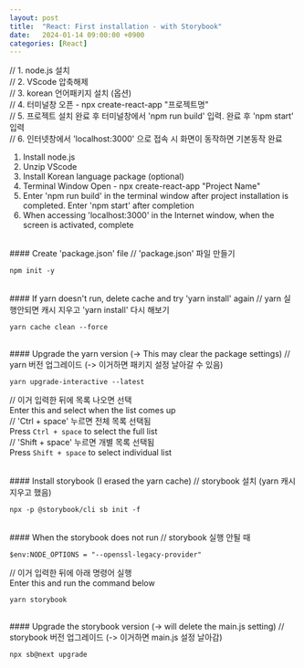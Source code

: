 ```yaml
---
layout: post
title:  "React: First installation - with Storybook"
date:   2024-01-14 09:00:00 +0900
categories: [React]
---
```


// 1. node.js 설치   
// 2. VScode 압축해제   
// 3. korean 언어패키지 설치 (옵션)   
// 4. 터미널창 오픈 - npx create-react-app "프로젝트명"   
// 5. 프로젝트 설치 완료 후 터미널창에서 'npm run build' 입력. 완료 후 'npm start' 입력   
// 6. 인터넷창에서 'localhost:3000' 으로 접속 시 화면이 동작하면 기본동작 완료   
   
1. Install node.js   
2. Unzip VScode   
3. Install Korean language package (optional)   
4. Terminal Window Open - npx create-react-app "Project Name"   
5. Enter 'npm run build' in the terminal window after project installation is completed. Enter 'npm start' after completion   
6. When accessing 'localhost:3000' in the Internet window, when the screen is activated, complete   
   
<br />
#### Create 'package.json' file   
// 'package.json' 파일 만들기   
   
```react
npm init -y
```
   
<br />
#### If yarn doesn't run, delete cache and try 'yarn install' again   
// yarn 실행안되면 캐시 지우고 'yarn install' 다시 해보기   
   
```react
yarn cache clean --force
```
   
<br />
#### Upgrade the yarn version (-> This may clear the package settings)   
// yarn 버전 업그레이드 (-> 이거하면 패키지 설정 날아갈 수 있음)   
   
```react
yarn upgrade-interactive --latest
```
// 이거 입력한 뒤에 목록 나오면 선택   
Enter this and select when the list comes up   
// 'Ctrl + space' 누르면 전체 목록 선택됨   
Press `Ctrl + space` to select the full list   
// 'Shift + space' 누르면 개별 목록 선택됨   
Press `Shift + space` to select individual list   
   
<br />
#### Install storybook (I erased the yarn cache)   
// storybook 설치 (yarn 캐시 지우고 했음)   
   
```react
npx -p @storybook/cli sb init -f
```
   
<br />
#### When the storybook does not run   
// storybook 실행 안될 때   
   
```react
$env:NODE_OPTIONS = "--openssl-legacy-provider"
```
// 이거 입력한 뒤에 아래 명령어 실행   
Enter this and run the command below   
   
```react
yarn storybook
```
   
<br />
#### Upgrade the storybook version (-> will delete the main.js setting)   
// storybook 버전 업그레이드 (-> 이거하면 main.js 설정 날아감)   
   
```react
npx sb@next upgrade
```
